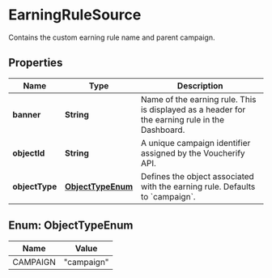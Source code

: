 

# EarningRuleSource

Contains the custom earning rule name and parent campaign.

## Properties

| Name | Type | Description |
|------------ | ------------- | ------------- |
|**banner** | **String** | Name of the earning rule. This is displayed as a header for the earning rule in the Dashboard. |
|**objectId** | **String** | A unique campaign identifier assigned by the Voucherify API. |
|**objectType** | [**ObjectTypeEnum**](#ObjectTypeEnum) | Defines the object associated with the earning rule. Defaults to &#x60;campaign&#x60;. |



## Enum: ObjectTypeEnum

| Name | Value |
|---- | -----|
| CAMPAIGN | &quot;campaign&quot; |



